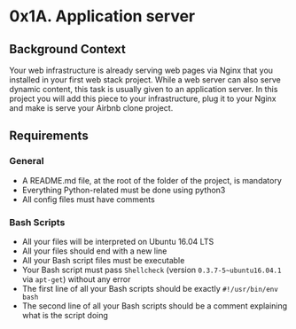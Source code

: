 # 0x1A. Application server

## Background Context
Your web infrastructure is already serving web pages via Nginx that you installed in your first web stack project. While a web server can also serve dynamic content, this task is usually given to an application server. In this project you will add this piece to your infrastructure, plug it to your Nginx and make is serve your Airbnb clone project.

## Requirements

### General
+ A README.md file, at the root of the folder of the project, is mandatory
+ Everything Python-related must be done using python3
+ All config files must have comments

### Bash Scripts
+ All your files will be interpreted on Ubuntu 16.04 LTS
+ All your files should end with a new line
+ All your Bash script files must be executable
+ Your Bash script must pass `Shellcheck` (version `0.3.7-5~ubuntu16.04.1` via `apt-get`) without any error
+ The first line of all your Bash scripts should be exactly `#!/usr/bin/env bash`
+ The second line of all your Bash scripts should be a comment explaining what is the script doing
